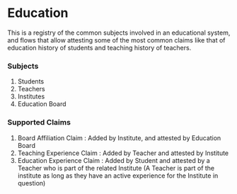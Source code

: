 # Education

This is a registry of the common subjects involved in an educational system, and flows that allow attesting some of the most common claims like that of education history of students and teaching history of teachers.

### Subjects

1. Students
2. Teachers
3. Institutes
4. Education Board

### Supported Claims

1. Board Affiliation Claim : Added by Institute, and attested by Education Board
2. Teaching Experience Claim : Added by Teacher and attested by Institute
3. Education Experience Claim : Added by Student and attested by a Teacher who is part of the related Institute \(A Teacher is part of the institute as long as they have an active experience for the Institute in question\)

